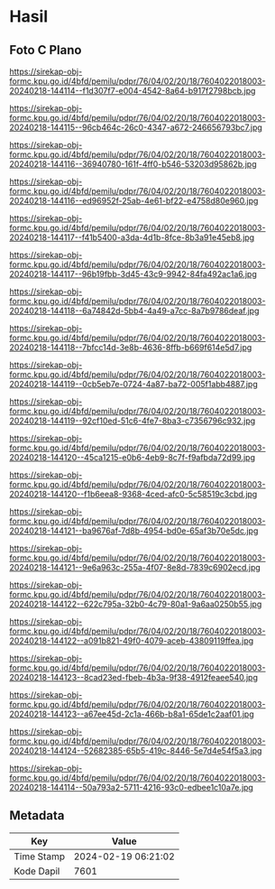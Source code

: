 # Hasil

## Foto C Plano

https://sirekap-obj-formc.kpu.go.id/4bfd/pemilu/pdpr/76/04/02/20/18/7604022018003-20240218-144114--f1d307f7-e004-4542-8a64-b917f2798bcb.jpg

https://sirekap-obj-formc.kpu.go.id/4bfd/pemilu/pdpr/76/04/02/20/18/7604022018003-20240218-144115--96cb464c-26c0-4347-a672-246656793bc7.jpg

https://sirekap-obj-formc.kpu.go.id/4bfd/pemilu/pdpr/76/04/02/20/18/7604022018003-20240218-144116--36940780-161f-4ff0-b546-53203d95862b.jpg

https://sirekap-obj-formc.kpu.go.id/4bfd/pemilu/pdpr/76/04/02/20/18/7604022018003-20240218-144116--ed96952f-25ab-4e61-bf22-e4758d80e960.jpg

https://sirekap-obj-formc.kpu.go.id/4bfd/pemilu/pdpr/76/04/02/20/18/7604022018003-20240218-144117--f41b5400-a3da-4d1b-8fce-8b3a91e45eb8.jpg

https://sirekap-obj-formc.kpu.go.id/4bfd/pemilu/pdpr/76/04/02/20/18/7604022018003-20240218-144117--96b19fbb-3d45-43c9-9942-84fa492ac1a6.jpg

https://sirekap-obj-formc.kpu.go.id/4bfd/pemilu/pdpr/76/04/02/20/18/7604022018003-20240218-144118--6a74842d-5bb4-4a49-a7cc-8a7b9786deaf.jpg

https://sirekap-obj-formc.kpu.go.id/4bfd/pemilu/pdpr/76/04/02/20/18/7604022018003-20240218-144118--7bfcc14d-3e8b-4636-8ffb-b669f614e5d7.jpg

https://sirekap-obj-formc.kpu.go.id/4bfd/pemilu/pdpr/76/04/02/20/18/7604022018003-20240218-144119--0cb5eb7e-0724-4a87-ba72-005f1abb4887.jpg

https://sirekap-obj-formc.kpu.go.id/4bfd/pemilu/pdpr/76/04/02/20/18/7604022018003-20240218-144119--92cf10ed-51c6-4fe7-8ba3-c7356796c932.jpg

https://sirekap-obj-formc.kpu.go.id/4bfd/pemilu/pdpr/76/04/02/20/18/7604022018003-20240218-144120--45ca1215-e0b6-4eb9-8c7f-f9afbda72d99.jpg

https://sirekap-obj-formc.kpu.go.id/4bfd/pemilu/pdpr/76/04/02/20/18/7604022018003-20240218-144120--f1b6eea8-9368-4ced-afc0-5c58519c3cbd.jpg

https://sirekap-obj-formc.kpu.go.id/4bfd/pemilu/pdpr/76/04/02/20/18/7604022018003-20240218-144121--ba9676af-7d8b-4954-bd0e-65af3b70e5dc.jpg

https://sirekap-obj-formc.kpu.go.id/4bfd/pemilu/pdpr/76/04/02/20/18/7604022018003-20240218-144121--9e6a963c-255a-4f07-8e8d-7839c6902ecd.jpg

https://sirekap-obj-formc.kpu.go.id/4bfd/pemilu/pdpr/76/04/02/20/18/7604022018003-20240218-144122--622c795a-32b0-4c79-80a1-9a6aa0250b55.jpg

https://sirekap-obj-formc.kpu.go.id/4bfd/pemilu/pdpr/76/04/02/20/18/7604022018003-20240218-144122--a091b821-49f0-4079-aceb-43809119ffea.jpg

https://sirekap-obj-formc.kpu.go.id/4bfd/pemilu/pdpr/76/04/02/20/18/7604022018003-20240218-144123--8cad23ed-fbeb-4b3a-9f38-4912feaee540.jpg

https://sirekap-obj-formc.kpu.go.id/4bfd/pemilu/pdpr/76/04/02/20/18/7604022018003-20240218-144123--a67ee45d-2c1a-466b-b8a1-65de1c2aaf01.jpg

https://sirekap-obj-formc.kpu.go.id/4bfd/pemilu/pdpr/76/04/02/20/18/7604022018003-20240218-144124--52682385-65b5-419c-8446-5e7d4e54f5a3.jpg

https://sirekap-obj-formc.kpu.go.id/4bfd/pemilu/pdpr/76/04/02/20/18/7604022018003-20240218-144114--50a793a2-5711-4216-93c0-edbee1c10a7e.jpg


## Metadata

| Key        | Value               |
| ---------- | ------------------- |
| Time Stamp | 2024-02-19 06:21:02 |
| Kode Dapil | 7601                |



